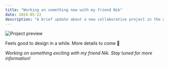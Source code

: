 ```yaml
---
title: "Working on something new with my friend Nik"
date: 2024-05-22
description: "A brief update about a new collaborative project in the works"
---
```


![Project preview](/blog-images/working-on-something-new-1.png)

Feels good to design in a while. More details to come 🚀

*Working on something exciting with my friend Nik. Stay tuned for more information!*